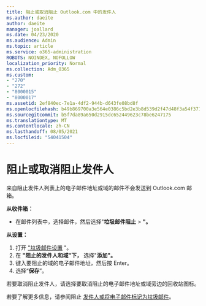 ```yaml
---
title: 阻止或取消阻止 Outlook.com 中的发件人
ms.author: daeite
author: daeite
manager: joallard
ms.date: 04/23/2020
ms.audience: Admin
ms.topic: article
ms.service: o365-administration
ROBOTS: NOINDEX, NOFOLLOW
localization_priority: Normal
ms.collection: Adm_O365
ms.custom:
- "270"
- "272"
- "8000015"
- "8000017"
ms.assetid: 2ef840ec-7e1a-4df2-944b-d643fe08bd8f
ms.openlocfilehash: b49b869700a3e564e0386c5bd2e3b8d539d2f47d48f3a54f3718c770ccc9a0bd
ms.sourcegitcommit: b5f7da89a650d2915dc652449623c78be6247175
ms.translationtype: MT
ms.contentlocale: zh-CN
ms.lasthandoff: 08/05/2021
ms.locfileid: "54041504"
---
```

# <a name="block-or-unblock-senders"></a>阻止或取消阻止发件人

来自阻止发件人列表上的电子邮件地址或域的邮件不会发送到 Outlook.com 邮箱。

**从收件箱：**

- 在邮件列表中，选择邮件，然后选择"**垃圾邮件阻止**  >  **"。**

**从设置：**

1. 打开 ["垃圾邮件设置](https://outlook.live.com/mail/options/mail/junkEmail) "。
2. 在 **"阻止的发件人和域"下，** 选择"**添加"。**
3. 键入要阻止的域的电子邮件地址，然后按 Enter。
4. 选择“**保存**”。

若要取消阻止发件人，请选择要取消阻止的电子邮件地址或域旁边的回收站图标。

若要了解更多信息，请参阅阻止 [发件人或将电子邮件标记为垃圾邮件](https://support.office.com/article/a3ece97b-82f8-4a5e-9ac3-e92fa6427ae4?wt.mc_id=Office_Outlook_com_Alchemy)。